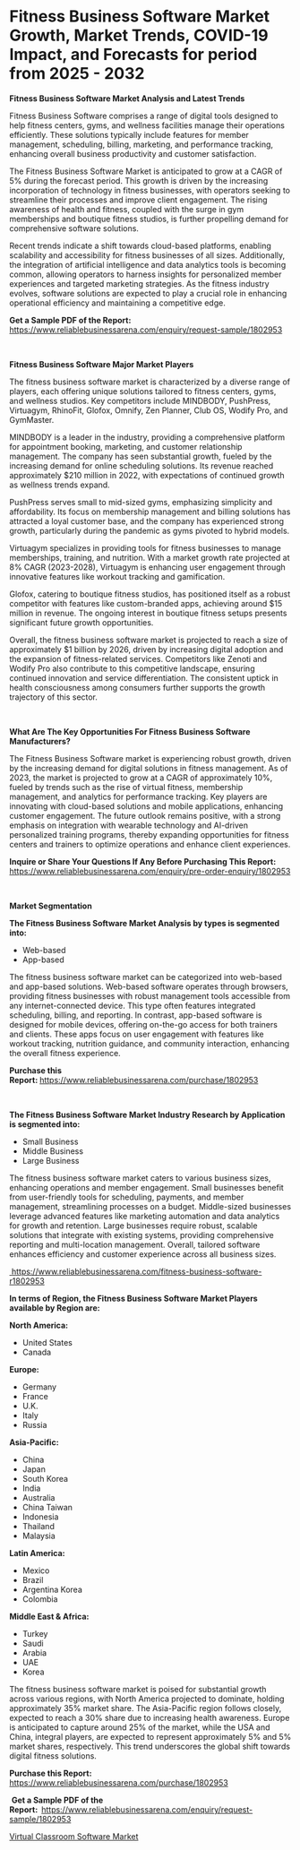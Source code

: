 <p><h1>Fitness Business Software Market Growth, Market Trends, COVID-19 Impact, and Forecasts for period from 2025 - 2032</h1></p><p><strong>Fitness Business Software Market Analysis and Latest Trends</strong></p>
<p><p>Fitness Business Software comprises a range of digital tools designed to help fitness centers, gyms, and wellness facilities manage their operations efficiently. These solutions typically include features for member management, scheduling, billing, marketing, and performance tracking, enhancing overall business productivity and customer satisfaction.</p><p>The Fitness Business Software Market is anticipated to grow at a CAGR of 5% during the forecast period. This growth is driven by the increasing incorporation of technology in fitness businesses, with operators seeking to streamline their processes and improve client engagement. The rising awareness of health and fitness, coupled with the surge in gym memberships and boutique fitness studios, is further propelling demand for comprehensive software solutions.</p><p>Recent trends indicate a shift towards cloud-based platforms, enabling scalability and accessibility for fitness businesses of all sizes. Additionally, the integration of artificial intelligence and data analytics tools is becoming common, allowing operators to harness insights for personalized member experiences and targeted marketing strategies. As the fitness industry evolves, software solutions are expected to play a crucial role in enhancing operational efficiency and maintaining a competitive edge.</p></p>
<p><strong>Get a Sample PDF of the Report:&nbsp;</strong> <a href="https://www.reliablebusinessarena.com/enquiry/request-sample/1802953?utm_campaign=2116&utm_medium=2&utm_source=Github&utm_content=ia&utm_term=10032025&utm_id=fitness-business-software">https://www.reliablebusinessarena.com/enquiry/request-sample/1802953</a></p>
<p>&nbsp;</p>
<p><strong>Fitness Business Software Major Market Players</strong></p>
<p><p>The fitness business software market is characterized by a diverse range of players, each offering unique solutions tailored to fitness centers, gyms, and wellness studios. Key competitors include MINDBODY, PushPress, Virtuagym, RhinoFit, Glofox, Omnify, Zen Planner, Club OS, Wodify Pro, and GymMaster.</p><p>MINDBODY is a leader in the industry, providing a comprehensive platform for appointment booking, marketing, and customer relationship management. The company has seen substantial growth, fueled by the increasing demand for online scheduling solutions. Its revenue reached approximately $210 million in 2022, with expectations of continued growth as wellness trends expand.</p><p>PushPress serves small to mid-sized gyms, emphasizing simplicity and affordability. Its focus on membership management and billing solutions has attracted a loyal customer base, and the company has experienced strong growth, particularly during the pandemic as gyms pivoted to hybrid models.</p><p>Virtuagym specializes in providing tools for fitness businesses to manage memberships, training, and nutrition. With a market growth rate projected at 8% CAGR (2023-2028), Virtuagym is enhancing user engagement through innovative features like workout tracking and gamification.</p><p>Glofox, catering to boutique fitness studios, has positioned itself as a robust competitor with features like custom-branded apps, achieving around $15 million in revenue. The ongoing interest in boutique fitness setups presents significant future growth opportunities.</p><p>Overall, the fitness business software market is projected to reach a size of approximately $1 billion by 2026, driven by increasing digital adoption and the expansion of fitness-related services. Competitors like Zenoti and Wodify Pro also contribute to this competitive landscape, ensuring continued innovation and service differentiation. The consistent uptick in health consciousness among consumers further supports the growth trajectory of this sector.</p></p>
<p>&nbsp;</p>
<p><strong>What Are The Key Opportunities For Fitness Business Software Manufacturers?</strong></p>
<p><p>The Fitness Business Software market is experiencing robust growth, driven by the increasing demand for digital solutions in fitness management. As of 2023, the market is projected to grow at a CAGR of approximately 10%, fueled by trends such as the rise of virtual fitness, membership management, and analytics for performance tracking. Key players are innovating with cloud-based solutions and mobile applications, enhancing customer engagement. The future outlook remains positive, with a strong emphasis on integration with wearable technology and AI-driven personalized training programs, thereby expanding opportunities for fitness centers and trainers to optimize operations and enhance client experiences.</p></p>
<p><strong>Inquire or Share Your Questions If Any Before Purchasing This Report:</strong> <a href="https://www.reliablebusinessarena.com/enquiry/pre-order-enquiry/1802953?utm_campaign=2116&utm_medium=2&utm_source=Github&utm_content=ia&utm_term=10032025&utm_id=fitness-business-software">https://www.reliablebusinessarena.com/enquiry/pre-order-enquiry/1802953</a></p>
<p>&nbsp;</p>
<p><strong>Market Segmentation</strong></p>
<p><strong>The Fitness Business Software Market Analysis by types is segmented into:</strong></p>
<p><ul><li>Web-based</li><li>App-based</li></ul></p>
<p><p>The fitness business software market can be categorized into web-based and app-based solutions. Web-based software operates through browsers, providing fitness businesses with robust management tools accessible from any internet-connected device. This type often features integrated scheduling, billing, and reporting. In contrast, app-based software is designed for mobile devices, offering on-the-go access for both trainers and clients. These apps focus on user engagement with features like workout tracking, nutrition guidance, and community interaction, enhancing the overall fitness experience.</p></p>
<p><strong>Purchase this Report:&nbsp;</strong><a href="https://www.reliablebusinessarena.com/purchase/1802953?utm_campaign=2116&utm_medium=2&utm_source=Github&utm_content=ia&utm_term=10032025&utm_id=fitness-business-software">https://www.reliablebusinessarena.com/purchase/1802953</a></p>
<p>&nbsp;</p>
<p><strong>The Fitness Business Software Market Industry Research by Application is segmented into:</strong></p>
<p><ul><li>Small Business</li><li>Middle Business</li><li>Large Business</li></ul></p>
<p><p>The fitness business software market caters to various business sizes, enhancing operations and member engagement. Small businesses benefit from user-friendly tools for scheduling, payments, and member management, streamlining processes on a budget. Middle-sized businesses leverage advanced features like marketing automation and data analytics for growth and retention. Large businesses require robust, scalable solutions that integrate with existing systems, providing comprehensive reporting and multi-location management. Overall, tailored software enhances efficiency and customer experience across all business sizes.</p></p>
<p><a href="https://www.reliablebusinessarena.com/fitness-business-software-r1802953?utm_campaign=2116&utm_medium=2&utm_source=Github&utm_content=ia&utm_term=10032025&utm_id=fitness-business-software">&nbsp;https://www.reliablebusinessarena.com/fitness-business-software-r1802953</a></p>
<p><strong>In terms of Region, the Fitness Business Software Market Players available by Region are:</strong></p>
<p>
    <p> <strong> North America: </strong>
        <ul>
            <li>United States</li>
            <li>Canada</li>
        </ul>
        </p> 
    <p> <strong> Europe: </strong>
        <ul>
            <li>Germany</li>
            <li>France</li>
            <li>U.K.</li>
            <li>Italy</li>
            <li>Russia</li>
        </ul>
        </p> 
    <p> <strong> Asia-Pacific: </strong>
        <ul>
            <li>China</li>
            <li>Japan</li>
            <li>South Korea</li>
            <li>India</li>
            <li>Australia</li>
            <li>China Taiwan</li>
            <li>Indonesia</li>
            <li>Thailand</li>
            <li>Malaysia</li>
        </ul>
        </p> 
    <p> <strong> Latin America: </strong>
        <ul>
            <li>Mexico</li>
            <li>Brazil</li>
            <li>Argentina Korea</li>
            <li>Colombia</li>
        </ul>
        </p> 
    <p> <strong> Middle East & Africa: </strong>
        <ul>
            <li>Turkey</li>
            <li>Saudi</li>
            <li>Arabia</li>
            <li>UAE</li>
            <li>Korea</li>
        </ul>
    </p>
    </p>
<p><p>The fitness business software market is poised for substantial growth across various regions, with North America projected to dominate, holding approximately 35% market share. The Asia-Pacific region follows closely, expected to reach a 30% share due to increasing health awareness. Europe is anticipated to capture around 25% of the market, while the USA and China, integral players, are expected to represent approximately 5% and 5% market shares, respectively. This trend underscores the global shift towards digital fitness solutions.</p></p>
<p><strong>Purchase this Report: </strong><a href="https://www.reliablebusinessarena.com/purchase/1802953?utm_campaign=2116&utm_medium=2&utm_source=Github&utm_content=ia&utm_term=10032025&utm_id=fitness-business-software">https://www.reliablebusinessarena.com/purchase/1802953</a></p>
<p>&nbsp;<strong>Get a Sample PDF of the Report:&nbsp;&nbsp;</strong><a href="https://www.reliablebusinessarena.com/enquiry/request-sample/1802953?utm_campaign=2116&utm_medium=2&utm_source=Github&utm_content=ia&utm_term=10032025&utm_id=fitness-business-software">https://www.reliablebusinessarena.com/enquiry/request-sample/1802953</a></p>
<p><strong></strong></p>
<p><p><a href="https://github.com/luckyshygirl/Market-Research-Report-List-7/blob/main/virtual-classroom-software-market.md?utm_campaign=2116&utm_medium=2&utm_source=Github&utm_content=ia&utm_term=10032025&utm_id=fitness-business-software">Virtual Classroom Software Market</a></p></p>